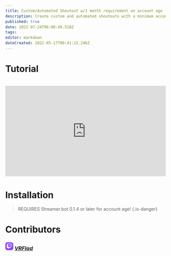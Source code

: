 ```yaml
---
title: Custom/Automated Shoutout w/1 month requirement on account age (by VRFlad)
description: Create custom and automated shoutouts with a minimum account age requirement in Streamer.bot.
published: true
date: 2022-07-24T06:08:49.510Z
tags: 
editor: markdown
dateCreated: 2022-05-17T00:41:22.246Z
---
```


# Tutorial
<br>
<iframe src="https://www.youtube.com/embed/oRIMafDpP-c" title="YouTube video player" frameborder="0" allow="accelerometer; autoplay; clipboard-write; encrypted-media; gyroscope; picture-in-picture; fullscreen" allow fullscreen style="border: none; max-width: 100%; width: 100%; aspect-ratio: 16/9;"></iframe>

# Installation
>REQUIRES Streamer.bot 0.1.4 or later for account age!
{.is-danger}
# Contributors

### <img src="/logos/twitch-6860918_1280.png" height=25></img> [*VRFlad*](https://www.twitch.tv/VRFlad)